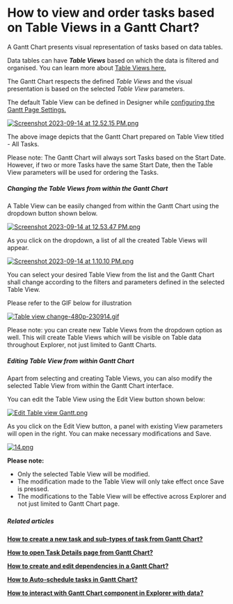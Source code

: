 # How to view and order tasks based on Table Views in a Gantt Chart?

A Gantt Chart presents visual representation of tasks based on data tables.

Data tables can have ***Table Views*** based on which the data is filtered and organised. You can learn more about [Table Views here.](https://docs.rapidplatform.com/books/experiences-oxn/page/data-table-component-views "Data Table Component - Views")

The Gantt Chart respects the defined *Table Views* and the visual presentation is based on the selected *Table View* parameters.

The default Table View can be defined in Designer while [configuring the Gantt Page Settings.](https://docs.rapidplatform.com/books/experiences/page/how-to-configure-the-page-gantt-chart-component "How to configure the Page - Gantt Chart Component?")

[![Screenshot 2023-09-14 at 12.52.15 PM.png](https://docs.rapidplatform.com/uploads/images/gallery/2023-09/scaled-1680-/cJzSDKE039q27JgW-screenshot-2023-09-14-at-12-52-15-pm.png)](https://docs.rapidplatform.com/uploads/images/gallery/2023-09/cJzSDKE039q27JgW-screenshot-2023-09-14-at-12-52-15-pm.png)

The above image depicts that the Gantt Chart prepared on Table View titled - All Tasks.

Please note: The Gantt Chart will always sort Tasks based on the Start Date. However, if two or more Tasks have the same Start Date, then the Table View parameters will be used for ordering the Tasks.

##### **Changing the Table Views from within the Gantt Chart**

A Table View can be easily changed from within the Gantt Chart using the dropdown button shown below.

[![Screenshot 2023-09-14 at 12.53.47 PM.png](https://docs.rapidplatform.com/uploads/images/gallery/2023-09/scaled-1680-/rBxV0McdZF2Y7q20-screenshot-2023-09-14-at-12-53-47-pm.png)](https://docs.rapidplatform.com/uploads/images/gallery/2023-09/rBxV0McdZF2Y7q20-screenshot-2023-09-14-at-12-53-47-pm.png)

As you click on the dropdown, a list of all the created Table Views will appear.

[![Screenshot 2023-09-14 at 1.10.10 PM.png](https://docs.rapidplatform.com/uploads/images/gallery/2023-09/scaled-1680-/GccWTQc0lnYpq0n4-screenshot-2023-09-14-at-1-10-10-pm.png)](https://docs.rapidplatform.com/uploads/images/gallery/2023-09/GccWTQc0lnYpq0n4-screenshot-2023-09-14-at-1-10-10-pm.png)

You can select your desired Table View from the list and the Gantt Chart shall change according to the filters and parameters defined in the selected Table View.

Please refer to the GIF below for illustration

[![Table view change-480p-230914.gif](https://docs.rapidplatform.com/uploads/images/gallery/2023-09/WGdlxOrobHLNM4V5-table-view-change-480p-230914.gif)](https://docs.rapidplatform.com/uploads/images/gallery/2023-09/WGdlxOrobHLNM4V5-table-view-change-480p-230914.gif)

Please note: you can create new Table Views from the dropdown option as well. This will create Table Views which will be visible on Table data throughout Explorer, not just limited to Gantt Charts.

##### **Editing Table View from within Gantt Chart**

Apart from selecting and creating Table Views, you can also modify the selected Table View from within the Gantt Chart interface.

You can edit the Table View using the Edit View button shown below:

[![Edit Table view Gantt.png](https://docs.rapidplatform.com/uploads/images/gallery/2023-09/scaled-1680-/bgED7qbXI98p2Ofv-edit-table-view-gantt.png)](https://docs.rapidplatform.com/uploads/images/gallery/2023-09/bgED7qbXI98p2Ofv-edit-table-view-gantt.png)

As you click on the Edit View button, a panel with existing View parameters will open in the right. You can make necessary modifications and Save.

[![14.png](https://docs.rapidplatform.com/uploads/images/gallery/2023-09/scaled-1680-/3tcNJPWT0NLPDiEM-14.png)](https://docs.rapidplatform.com/uploads/images/gallery/2023-09/3tcNJPWT0NLPDiEM-14.png)

**Please note:**

- Only the selected Table View will be modified.
- The modification made to the Table View will only take effect once Save is pressed.
- The modifications to the Table View will be effective across Explorer and not just limited to Gantt Chart page.

#####  

##### **Related articles**

**[How to create a new task and sub-types of task from Gantt Chart?](https://docs.rapidplatform.com/books/experiences-oxn/page/how-to-create-a-new-task-and-sub-types-of-task-from-gantt-chart "How to create a new task and sub-types of task from Gantt Chart?")**

**[How to open Task Details page from Gantt Chart?](https://docs.rapidplatform.com/books/experiences-oxn/page/how-to-open-task-item-profiles-from-gantt-chart "How to open task item profiles from Gantt Chart?")**

**[How to create and edit dependencies in a Gantt Chart?](https://docs.rapidplatform.com/books/experiences-oxn/page/how-to-create-and-edit-dependencies-in-a-gantt-chart "How to create and edit dependencies in a Gantt Chart?")**

[**How to Auto-schedule tasks in Gantt Chart?**](https://docs.rapidplatform.com/books/experiences-oxn/page/how-to-auto-schedule-tasks-in-gantt-chart "How to Auto-schedule tasks in Gantt Chart?")

**[How to interact with Gantt Chart component in Explorer with data?](https://docs.rapidplatform.com/books/experiences-oxn/page/how-to-interact-with-a-gantt-chart "How to interact with a Gantt Chart?")**
